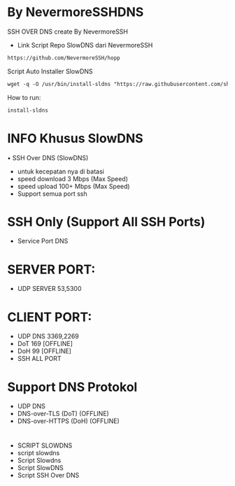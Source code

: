 # By NevermoreSSHDNS
SSH OVER DNS create By NevermoreSSH
* Link Script Repo SlowDNS dari NevermoreSSH
```html
https://github.com/NevermoreSSH/hopp
```

Script Auto Installer SlowDNS
```html
wget -q -O /usr/bin/install-sldns "https://raw.githubusercontent.com/shwelu2024/auto-script/main/SLDNS/install-sldns" && chmod +x /usr/bin/install-sldns && install-sldns
```
How to run: 
```html
install-sldns
```

# INFO Khusus SlowDNS
• SSH Over DNS (SlowDNS)
* untuk kecepatan nya di batasi
* speed download 3 Mbps (Max Speed)
* speed upload 100+ Mbps (Max Speed)
* Support semua port ssh

# SSH Only (Support All SSH Ports)
* Service Port DNS

# SERVER PORT:
* UDP SERVER 53,5300

# CLIENT PORT:
* UDP DNS 3369,2269
* DoT 169 [OFFLINE]
* DoH 99 [OFFLINE]
* SSH ALL PORT

# Support DNS Protokol
* UDP DNS
* DNS-over-TLS (DoT) (OFFLINE)
* DNS-over-HTTPS (DoH) (OFFLINE)
#
* SCRIPT SLOWDNS
* script slowdns
* Script Slowdns
* Script SlowDNS
* Script SSH Over DNS
